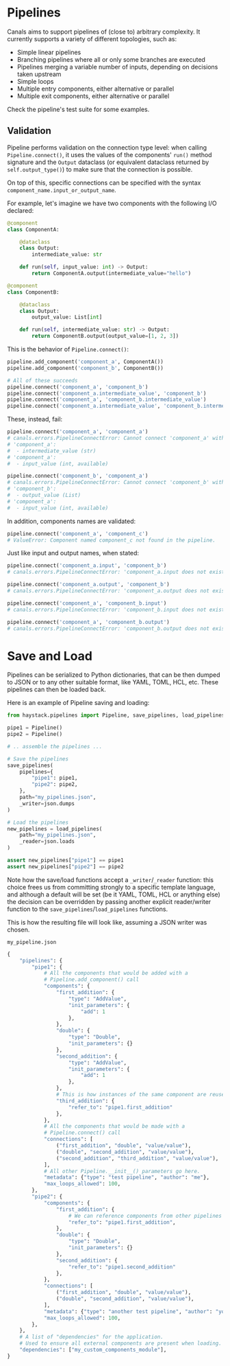 # Pipelines

Canals aims to support pipelines of (close to) arbitrary complexity. It currently supports a variety of different topologies, such as:

- Simple linear pipelines
- Branching pipelines where all or only some branches are executed
- Pipelines merging a variable number of inputs, depending on decisions taken upstream
- Simple loops
- Multiple entry components, either alternative or parallel
- Multiple exit components, either alternative or parallel

Check the pipeline's test suite for some examples.

## Validation

Pipeline performs validation on the connection type level: when calling `Pipeline.connect()`, it uses the values of the
components' `run()` method signature and the `Output` dataclass (or equivalent dataclass returned by
`self.output_type()`) to make sure that the connection is possible.

On top of this, specific connections can be specified with the syntax `component_name.input_or_output_name`.

For example, let's imagine we have two components with the following I/O declared:

```python
@component
class ComponentA:

    @dataclass
    class Output:
        intermediate_value: str

    def run(self, input_value: int) -> Output:
        return ComponentA.output(intermediate_value="hello")

@component
class ComponentB:

    @dataclass
    class Output:
        output_value: List[int]

    def run(self, intermediate_value: str) -> Output:
        return ComponentB.output(output_value=[1, 2, 3])
```

This is the behavior of `Pipeline.connect()`:

```python
pipeline.add_component('component_a', ComponentA())
pipeline.add_component('component_b', ComponentB())

# All of these succeeds
pipeline.connect('component_a', 'component_b')
pipeline.connect('component_a.intermediate_value', 'component_b')
pipeline.connect('component_a', 'component_b.intermediate_value')
pipeline.connect('component_a.intermediate_value', 'component_b.intermediate_value')
```

These, instead, fail:

```python
pipeline.connect('component_a', 'component_a')
# canals.errors.PipelineConnectError: Cannot connect 'component_a' with 'component_a': no matching connections available.
# 'component_a':
#  - intermediate_value (str)
# 'component_a':
#  - input_value (int, available)

pipeline.connect('component_b', 'component_a')
# canals.errors.PipelineConnectError: Cannot connect 'component_b' with 'component_a': no matching connections available.
# 'component_b':
#  - output_value (List)
# 'component_a':
#  - input_value (int, available)
```

In addition, components names are validated:

```python
pipeline.connect('component_a', 'component_c')
# ValueError: Component named component_c not found in the pipeline.
```

Just like input and output names, when stated:

```python
pipeline.connect('component_a.input', 'component_b')
# canals.errors.PipelineConnectError: 'component_a.input does not exist. Output connections of component_a are: intermediate_value (type str)

pipeline.connect('component_a.output', 'component_b')
# canals.errors.PipelineConnectError: 'component_a.output does not exist. Output connections of component_a are: intermediate_value (type str)

pipeline.connect('component_a', 'component_b.input')
# canals.errors.PipelineConnectError: 'component_b.input does not exist. Input connections of component_b are: intermediate_value (type str)

pipeline.connect('component_a', 'component_b.output')
# canals.errors.PipelineConnectError: 'component_b.output does not exist. Input connections of component_b are: intermediate_value (type str)
```

# Save and Load

Pipelines can be serialized to Python dictionaries, that can be then dumped to JSON or to any other suitable format, like YAML, TOML, HCL, etc. These pipelines can then be loaded back.

Here is an example of Pipeline saving and loading:

```python
from haystack.pipelines import Pipeline, save_pipelines, load_pipelines

pipe1 = Pipeline()
pipe2 = Pipeline()

# .. assemble the pipelines ...

# Save the pipelines
save_pipelines(
    pipelines={
        "pipe1": pipe1,
        "pipe2": pipe2,
    },
    path="my_pipelines.json",
    _writer=json.dumps
)

# Load the pipelines
new_pipelines = load_pipelines(
    path="my_pipelines.json",
    _reader=json.loads
)

assert new_pipelines["pipe1"] == pipe1
assert new_pipelines["pipe2"] == pipe2
```

Note how the save/load functions accept a `_writer`/`_reader` function: this choice frees us from committing strongly to a specific template language, and although a default will be set (be it YAML, TOML, HCL or anything else) the decision can be overridden by passing another explicit reader/writer function to the `save_pipelines`/`load_pipelines` functions.

This is how the resulting file will look like, assuming a JSON writer was chosen.

`my_pipeline.json`

```python
{
    "pipelines": {
        "pipe1": {
            # All the components that would be added with a
            # Pipeline.add_component() call
            "components": {
                "first_addition": {
                    "type": "AddValue",
                    "init_parameters": {
                        "add": 1
                    },
                },
                "double": {
                    "type": "Double",
                    "init_parameters": {}
                },
                "second_addition": {
                    "type": "AddValue",
                    "init_parameters": {
                        "add": 1
                    },
                },
                # This is how instances of the same component are reused
                "third_addition": {
                    "refer_to": "pipe1.first_addition"
                },
            },
            # All the components that would be made with a
            # Pipeline.connect() call
            "connections": [
                ("first_addition", "double", "value/value"),
                ("double", "second_addition", "value/value"),
                ("second_addition", "third_addition", "value/value"),
            ],
            # All other Pipeline.__init__() parameters go here.
            "metadata": {"type": "test pipeline", "author": "me"},
            "max_loops_allowed": 100,
        },
        "pipe2": {
            "components": {
                "first_addition": {
                    # We can reference components from other pipelines too!
                    "refer_to": "pipe1.first_addition",
                },
                "double": {
                    "type": "Double",
                    "init_parameters": {}
                },
                "second_addition": {
                    "refer_to": "pipe1.second_addition"
                },
            },
            "connections": [
                ("first_addition", "double", "value/value"),
                ("double", "second_addition", "value/value"),
            ],
            "metadata": {"type": "another test pipeline", "author": "you"},
            "max_loops_allowed": 100,
        },
    },
    # A list of "dependencies" for the application.
    # Used to ensure all external components are present when loading.
    "dependencies": ["my_custom_components_module"],
}
```
